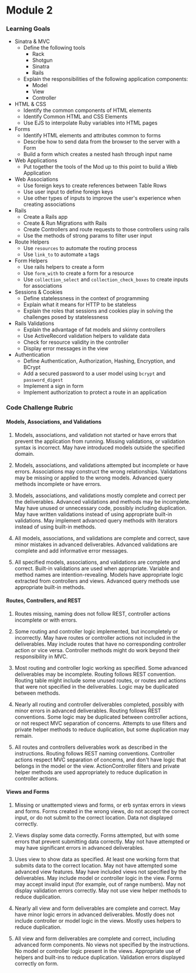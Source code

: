 # Module 2

### Learning Goals

- Sinatra & MVC
  - Define the following tools
    - Rack
    - Shotgun
    - Sinatra
    - Rails
  - Explain the responsibilities of the following application components:
    - Model
    - View
    - Controller
- HTML & CSS
  - Identify the common components of HTML elements
  - Identify Common HTML and CSS Elements
  - Use EJS to interpolate Ruby variables into HTML pages
- Forms
  - Identify HTML elements and attributes common to forms
  - Describe how to send data from the browser to the server with a Form
  - Build a form which creates a nested hash through input name
- Web Applications
  - Put together the tools of the Mod up to this point to build a Web Application
- Web Associations
  - Use foreign keys to create references between Table Rows
  - Use user input to define foreign keys
  - Use other types of inputs to improve the user's experience when creating associations
- Rails
  - Create a Rails app
  - Create & Run Migrations with Rails
  - Create Controllers and route requests to those controllers using rails
  - Use the methods of strong params to filter user input
- Route Helpers
  - Use `resources` to automate the routing process
  - Use `link_to` to automate `a` tags
- Form Helpers
  - Use rails helpers to create a form
  - Use `form_with` to create a form for a resource
  - Use `collection_select` and `collection_check_boxes` to create inputs for associations
- Sessions & Cookies
  - Define statelessness in the context of programming
  - Explain what it means for HTTP to be stateless 
  - Explain the roles that sessions and cookies play in solving the challenges posed by statelessness
- Rails Validations
  - Explain the advantage of fat models and skinny controllers
  - Use ActiveRecord validation helpers to validate data
  - Check for resource validity in the controller
  - Display error messages in the view
- Authentication
  - Define Authentication, Authorization, Hashing, Encryption, and BCrypt
  - Add a secured password to a user model using `bcrypt` and `password_digest`
  - Implement a sign in form
  - Implement authorization to protect a route in an application

### Code Challenge Rubric


#### Models, Associations, and Validations

1. Models, associations, and validation not started or have errors that prevent the application from running. Missing validations, or validation syntax is incorrect. May have introduced models outside the specified domain.

2. Models, associations, and validations attempted but incomplete or have errors. Associations may construct the wrong relationships. Validations may be missing or applied to the wrong models. Advanced query methods incomplete or have errors.

3. Models, associations, and validations mostly complete and correct per the deliverables. Advanced validations and methods may be incomplete. May have unused or unnecessary code, possibly including duplication. May have written validations instead of using appropriate built-in validations. May implement advanced query methods with iterators instead of using built-in methods.

4. All models, associations, and validations are complete and correct, save minor mistakes in advanced deliverables. Advanced validations are complete and add informative error messages.

5. All specified models, associations, and validations are complete and correct. Built-in validations are used when appropriate. Variable and method names are intention-revealing. Models have appropriate logic extracted from controllers and views. Advanced query methods use appropriate built-in methods.

#### Routes, Controllers, and REST

1. Routes missing, naming does not follow REST, controller actions incomplete or with errors.

2. Some routing and controller logic implemented, but incompletely or incorrectly. May have routes or controller actions not included in the deliverables. May include routes that have no corresponding controller action or vice versa. Controller methods might do work beyond their responsibility in MVC.

3. Most routing and controller logic working as specified. Some advanced deliverables may be incomplete. Routing follows REST convention. Routing table might include some unused routes, or routes and actions that were not specified in the deliverables. Logic may be duplicated between methods.

4. Nearly all routing and controller deliverables completed, possibly with minor errors in advanced deliverables. Routing follows REST conventions. Some logic may be duplicated between controller actions, or not respect MVC separation of concerns. Attempts to use filters and private helper methods to reduce duplication, but some duplication may remain.

5. All routes and controllers deliverables work as described in the instructions. Routing follows REST naming conventions. Controller actions respect MVC separation of concerns, and don't have logic that belongs in the model or the view. ActionController filters and private helper methods are used appropriately to reduce duplication in controller actions.

#### Views and Forms

1. Missing or unattempted views and forms, or erb syntax errors in views and forms. Forms created in the wrong views, do not accept the correct input, or do not submit to the correct location. Data not displayed correctly.

2. Views display some data correctly. Forms attempted, but with some errors that prevent submitting data correctly. May not have attempted or may have significant errors in advanced deliverables.

3. Uses view to show data as specified. At least one working form that submits data to the correct location. May not have attempted some advanced view features. May have included views not specified by the deliverables. May include model or controller logic in the view. Forms may accept invalid input (for example, out of range numbers). May not display validation errors correctly. May not use view helper methods to reduce duplication.

4. Nearly all view and form deliverables are complete and correct. May have minor logic errors in advanced deliverables. Mostly does not include controller or model logic in the views. Mostly uses helpers to reduce duplication.

5. All view and form deliverables are complete and correct, including advanced form components. No views not specified by the instructions. No model or controller logic present in the views. Appropriate use of helpers and built-ins to reduce duplication. Validation errors displayed correctly on form.